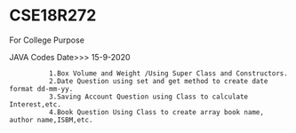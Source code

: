 # CSE18R272
For College Purpose

JAVA Codes 
Date>>> 
      15-9-2020
              
              
              1.Box Volume and Weight /Using Super Class and Constructors.
              2.Date Question using set and get method to create date format dd-mm-yy.
              3.Saving Account Question using Class to calculate Interest,etc.
              4.Book Question Using Class to create array book name, author name,ISBM,etc.
